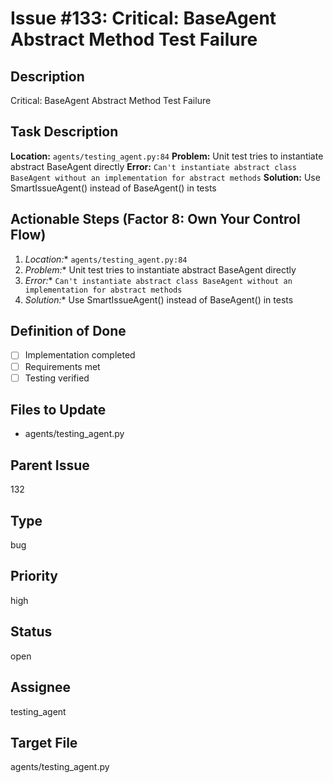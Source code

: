 # Issue #133: Critical: BaseAgent Abstract Method Test Failure

## Description
Critical: BaseAgent Abstract Method Test Failure

## Task Description  
**Location:** `agents/testing_agent.py:84`
**Problem:** Unit test tries to instantiate abstract BaseAgent directly
**Error:** `Can't instantiate abstract class BaseAgent without an implementation for abstract methods`
**Solution:** Use SmartIssueAgent() instead of BaseAgent() in tests

## Actionable Steps (Factor 8: Own Your Control Flow)
1. *Location:** `agents/testing_agent.py:84`
2. *Problem:** Unit test tries to instantiate abstract BaseAgent directly
3. *Error:** `Can't instantiate abstract class BaseAgent without an implementation for abstract methods`
4. *Solution:** Use SmartIssueAgent() instead of BaseAgent() in tests

## Definition of Done
- [ ] Implementation completed
- [ ] Requirements met
- [ ] Testing verified

## Files to Update
- agents/testing_agent.py

## Parent Issue
132

## Type
bug

## Priority
high

## Status
open

## Assignee
testing_agent

## Target File
agents/testing_agent.py
